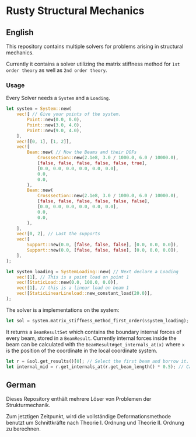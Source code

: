 # Rusty Structural Mechanics

## English

This repository contains multiple solvers for problems arising in structural mechanics.

Currently it contains a solver utilizing the matrix stiffness method for `1st order theory` as well as `2nd order theory`.

### Usage

Every Solver needs a `System` and a `Loading`.

```rust
let system = System::new(
    vec![ // Give your points of the system.
        Point::new(0.0, 0.0),
        Point::new(3.0, 4.0),
        Point::new(9.0, 4.0),
    ],
    vec![[0, 1], [1, 2]],
    vec![
        Beam::new( // Now the Beams and their DOFs
            Crosssection::new(2.1e8, 3.0 / 1000.0, 6.0 / 10000.0),
            [false, false, false, false, false, true],
            [0.0, 0.0, 0.0, 0.0, 0.0, 0.0],
            0.0,
            0.0,
        ),
        Beam::new(
            Crosssection::new(2.1e8, 3.0 / 1000.0, 6.0 / 10000.0),
            [false, false, false, false, false, false],
            [0.0, 0.0, 0.0, 0.0, 0.0, 0.0],
            0.0,
            0.0,
        ),
    ],
    vec![0, 2], // Last the supports
    vec![
        Support::new(0.0, [false, false, false], [0.0, 0.0, 0.0]),
        Support::new(0.0, [false, false, false], [0.0, 0.0, 0.0]),
    ],
);

let system_loading = SystemLoading::new( // Next declare a Loading
    vec![1], // This is a point load on point 1
    vec![StaticLoad::new(0.0, 100.0, 0.0)],
    vec![1], // this is a linear load on beam 1
    vec![StaticLinearLineload::new_constant_load(20.0)],
);
```

The solver is a implementations on the system:
```rust
let sol = system.matrix_stiffness_method_first_order(&system_loading);
```

It returns a `BeamResultSet` which contains the boundary internal forces of every beam, stored in a `BeamResult`.
Currently internal forces inside the beam can be calculated with the `BeamResult#get_internals_at(x)` where `x` is the position of the coordinate in the local coordinate system.

```rust
let r = &sol.get_results()[0]; // Select the first beam and borrow it.
let internal_mid = r.get_internals_at(r.get_beam_length() * 0.5); // Calculate the internal forces in the middle.
```

## German

Dieses Repository enthält mehrere Löser von Problemen der Strukturmechanik.

Zum jetztigen Zeitpunkt, wird die vollständige Deformationsmethode benutzt um Schnittkräfte nach Theorie I. Ordnung und Theorie II. Ordnung zu berechnen.
